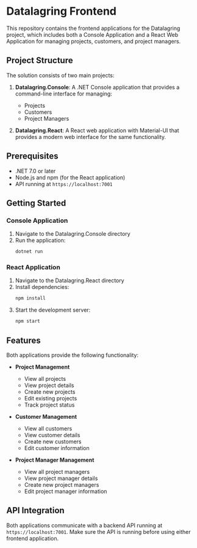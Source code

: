 # Datalagring Frontend

This repository contains the frontend applications for the Datalagring project, which includes both a Console Application and a React Web Application for managing projects, customers, and project managers.

## Project Structure

The solution consists of two main projects:

1. **Datalagring.Console**: A .NET Console application that provides a command-line interface for managing:
   - Projects
   - Customers
   - Project Managers

2. **Datalagring.React**: A React web application with Material-UI that provides a modern web interface for the same functionality.

## Prerequisites

- .NET 7.0 or later
- Node.js and npm (for the React application)
- API running at `https://localhost:7001`

## Getting Started

### Console Application

1. Navigate to the Datalagring.Console directory
2. Run the application:
   ```bash
   dotnet run
   ```

### React Application

1. Navigate to the Datalagring.React directory
2. Install dependencies:
   ```bash
   npm install
   ```
3. Start the development server:
   ```bash
   npm start
   ```

## Features

Both applications provide the following functionality:

- **Project Management**
  - View all projects
  - View project details
  - Create new projects
  - Edit existing projects
  - Track project status

- **Customer Management**
  - View all customers
  - View customer details
  - Create new customers
  - Edit customer information

- **Project Manager Management**
  - View all project managers
  - View project manager details
  - Create new project managers
  - Edit project manager information

## API Integration

Both applications communicate with a backend API running at `https://localhost:7001`. Make sure the API is running before using either frontend application.
